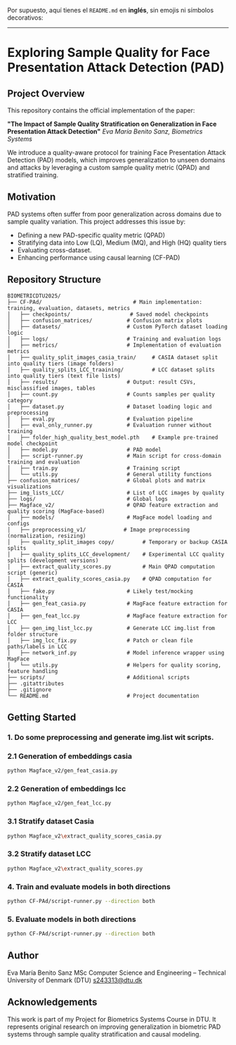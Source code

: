 Por supuesto, aquí tienes el `README.md` en **inglés**, sin emojis ni símbolos decorativos:

---

# Exploring Sample Quality for Face Presentation Attack Detection (PAD)

## Project Overview

This repository contains the official implementation of the paper:

**"The Impact of Sample Quality Stratification on Generalization in Face Presentation Attack Detection"**
*Eva María Benito Sanz, Biometrics Systems*

We introduce a quality-aware protocol for training Face Presentation Attack Detection (PAD) models, which improves generalization to unseen domains and attacks by leveraging a custom sample quality metric (QPAD) and stratified training.

## Motivation

PAD systems often suffer from poor generalization across domains due to sample quality variation. This project addresses this issue by:

* Defining a new PAD-specific quality metric (QPAD)
* Stratifying data into Low (LQ), Medium (MQ), and High (HQ) quality tiers
* Evaluating  cross-dataset.
* Enhancing performance using causal learning (CF-PAD)

## Repository Structure

```
BIOMETRICDTU2025/
├── CF-PAd/                             # Main implementation: training, evaluation, datasets, metrics
│   ├── checkpoints/                   # Saved model checkpoints
│   ├── confusion_matrices/           # Confusion matrix plots
│   ├── datasets/                     # Custom PyTorch dataset loading logic
│   ├── logs/                         # Training and evaluation logs
│   ├── metrics/                      # Implementation of evaluation metrics 
│   ├── quality_split_images_casia_train/     # CASIA dataset split into quality tiers (image folders)
│   ├── quality_splits_LCC_traaining/         # LCC dataset splits into quality tiers (text file lists)
│   ├── results/                      # Output: result CSVs, misclassified images, tables
│   ├── count.py                      # Counts samples per quality category
│   ├── dataset.py                    # Dataset loading logic and preprocessing
│   ├── eval.py                       # Evaluation pipeline
│   ├── eval_only_runner.py           # Evaluation runner without training
│   ├── folder_high_quality_best_model.pth    # Example pre-trained model checkpoint
│   ├── model.py                      # PAD model
│   ├── script-runner.py              # Main script for cross-domain training and evaluation
│   ├── train.py                      # Training script
│   └── utils.py                      # General utility functions
├── confusion_matrices/               # Global plots and matrix visualizations
├── img_lists_LCC/                    # List of LCC images by quality
├── logs/                             # Global logs
├── Magface_v2/                       # QPAD feature extraction and quality scoring (MagFace-based)
│   ├── models/                       # MagFace model loading and configs
│   ├── preprocessing_v1/            # Image preprocessing (normalization, resizing)
│   ├── quality_split_images copy/         # Temporary or backup CASIA splits
│   ├── quality_splits_LCC_development/    # Experimental LCC quality splits (development versions)
│   ├── extract_quality_scores.py          # Main QPAD computation script (generic)
│   ├── extract_quality_scores_casia.py    # QPAD computation for CASIA
│   ├── fake.py                       # Likely test/mocking functionality
│   ├── gen_feat_casia.py             # MagFace feature extraction for CASIA
│   ├── gen_feat_lcc.py               # MagFace feature extraction for LCC
│   ├── gen_img_list_lcc.py           # Generate LCC img.list from folder structure
│   ├── img_lcc_fix.py                # Patch or clean file paths/labels in LCC
│   ├── network_inf.py                # Model inference wrapper using MagFace
│   └── utils.py                      # Helpers for quality scoring, feature handling
├── scripts/                          # Additional scripts
├── .gitattributes
├── .gitignore
└── README.md                         # Project documentation

```

## Getting Started

### 1. Do some preprocessing and generate img.list wit scripts.

### 2.1 Generation of embeddings casia

```bash
python Magface_v2/gen_feat_casia.py
```
### 2.2 Generation of embeddings lcc

```bash
python Magface_v2/gen_feat_lcc.py
```

### 3.1 Stratify dataset Casia

```bash
python Magface_v2\extract_quality_scores_casia.py
```
### 3.2 Stratify dataset LCC

```bash
python Magface_v2\extract_quality_scores.py
```

### 4. Train and evaluate models in both directions

```bash
python CF-PAd/script-runner.py --direction both
```

### 5. Evaluate models in both directions

```bash
python CF-PAd/script-runner.py --direction both

```

## Author

Eva María Benito Sanz
MSc Computer Science and Engineering – Technical University of Denmark (DTU)
[s243313@dtu.dk](mailto:s243313@dtu.dk)

## Acknowledgements

This work is part of my Project for Biometrics Systems Course in DTU. It represents original research on improving generalization in biometric PAD systems through sample quality stratification and causal modeling.
